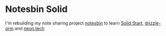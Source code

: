 # Notesbin Solid

I'm rebuilding my note sharing project [notesbin](https://github.com/flashblaze/notesbin) to learn [Solid Start](https://docs.solidjs.com/solid-start), [drizzle-orm](https://orm.drizzle.team/docs/overview) and [neon.tech](https://neon.tech)
